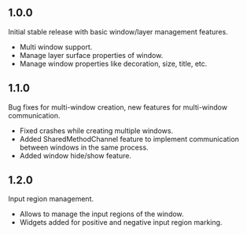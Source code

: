 ## 1.0.0

Initial stable release with basic window/layer management features.

- Multi window support.
- Manage layer surface properties of window.
- Manage window properties like decoration, size, title, etc.

## 1.1.0

Bug fixes for multi-window creation, new features for multi-window communication.

- Fixed crashes while creating multiple windows.
- Added SharedMethodChannel feature to implement communication between windows in the same process.
- Added window hide/show feature.

## 1.2.0

Input region management.

- Allows to manage the input regions of the window.
- Widgets added for positive and negative input region marking.


